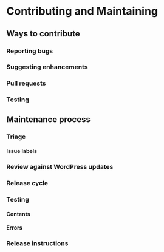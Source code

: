 # Contributing and Maintaining

## Ways to contribute

### Reporting bugs

### Suggesting enhancements

### Pull requests

### Testing

## Maintenance process

### Triage

#### Issue labels

### Review against WordPress updates

### Release cycle

### Testing

#### Contents

#### Errors

### Release instructions
